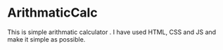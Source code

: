 # ArithmaticCalc
This is simple arithmatic calculator . 
I have used HTML, CSS and JS and make it simple as possible.
